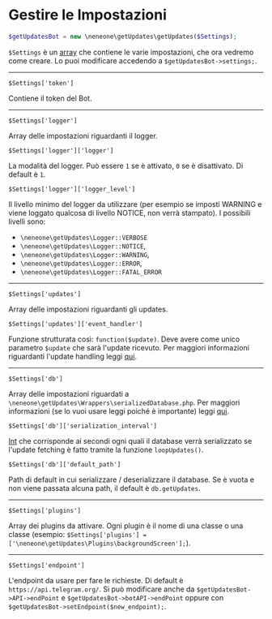 # Gestire le Impostazioni

```php
$getUpdatesBot = new \neneone\getUpdates\getUpdates($Settings);
```

`$Settings` è un [array](http://php.net/manual/en/book.array.php) che contiene le varie impostazioni, che ora vedremo come creare. Lo puoi modificare accedendo a `$getUpdatesBot->settings;`.

<hr>

`$Settings['token']`

Contiene il token del Bot.

<hr>

`$Settings['logger']`

Array delle impostazioni riguardanti il logger.

`$Settings['logger']['logger']`

La modalità del logger. Può essere `1` se è attivato, `0` se è disattivato. Di default è `1`.

`$Settings['logger']['logger_level']`

Il livello minimo del logger da utilizzare (per esempio se imposti WARNING e viene loggato qualcosa di livello NOTICE, non verrà stampato). I possibili livelli sono:

- `\neneone\getUpdates\Logger::VERBOSE`
- `\neneone\getUpdates\Logger::NOTICE`,
- `\neneone\getUpdates\Logger::WARNING`,
- `\neneone\getUpdates\Logger::ERROR`,
- `\neneone\getUpdates\Logger::FATAL_ERROR`

<hr>

`$Settings['updates']`

Array delle impostazioni riguardanti gli updates.

`$Settings['updates']['event_handler']`

Funzione strutturata così: `function($update)`. Deve avere come unico parametro `$update` che sarà l'update ricevuto. Per maggiori informazioni riguardanti l'update handling leggi [qui](updates.html).

<hr>

`$Settings['db']`

Array delle impostazioni riguardati a `\neneone\getUpdates\Wrappers\serializedDatabase.php`. Per maggiori informazioni (se lo vuoi usare leggi poiché è importante) leggi [qui](database.html).

`$Settings['db']['serialization_interval']`

[Int](http://php.net/manual/en/language.types.integer.php) che corrisponde ai secondi ogni quali il database verrà serializzato se l'update fetching è fatto tramite la funzione `loopUpdates()`.

`$Settings['db']['default_path']`

Path di default in cui serializzare / deserializzare il database. Se è vuota e non viene passata alcuna path, il default è `db.getUpdates`.

<hr>

`$Settings['plugins']`

Array dei plugins da attivare. Ogni plugin è il nome di una classe o una classe (esempio: `$Settings['plugins'] = ['\neneone\getUpdates\Plugins\backgroundScreen'];`).

<hr>

`$Settings['endpoint']`

L'endpoint da usare per fare le richieste. Di default è `https://api.telegram.org/`. Si può modificare anche da `$getUpdatesBot->API->endPoint` e `$getUpdatesBot->botAPI->endPoint` oppure con `$getUpdatesBot->setEndpoint($new_endpoint);`.
